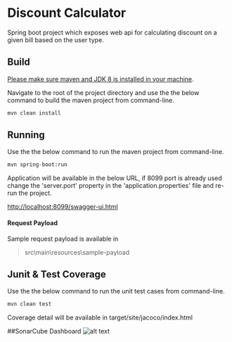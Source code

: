 # Discount Calculator

Spring boot project which exposes web api for calculating discount on a given bill based on the user type.

## Build

[Please make sure maven and JDK 8 is installed in your machine]().

Navigate to the root of the project directory and use the the below command to build the maven project from command-line.

```bash
mvn clean install
```

## Running

Use the the below command to run the maven project from command-line.
```python
mvn spring-boot:run
```
Application will be available in the below URL, if 8099 port is already used change the 'server.port' property in the 'application.properties' file and re-run the project.

[http://localhost:8099/swagger-ui.html](http://localhost:8099/swagger-ui.html)
#### Request Payload

Sample request payload is available in
>src\main\resources\sample-payload

## Junit & Test Coverage

Use the the below command to run the unit test cases from command-line.
```python
mvn clean test
```
Coverage detail will be available in target/site/jacoco/index.html


##SonarCube Dashboard
![alt text](https://raw.githubusercontent.com/username/projectname/branch/path/to/img.png)


